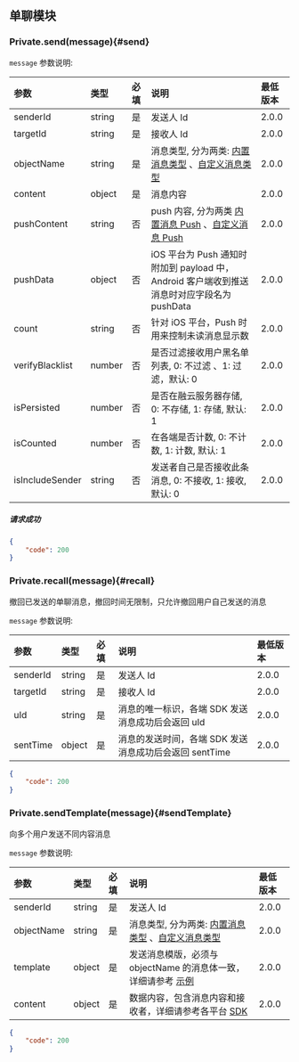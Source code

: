 ## 单聊模块

### Private.send(message){#send}

`message` 参数说明:

| 参数   	 		|	类型		| 必填	| 说明 							|最低版本	|
| :----------------	|:--------	|:-----	|:------------------------------|:----- |
| senderId	  		| string 	| 	是 	| 发送人 Id| 2.0.0 |
| targetId	  		| string 	| 	是 	| 接收人 Id| 2.0.0 |
| objectName 		| string 	| 	是 	| 消息类型, 分为两类: [内置消息类型](../GLOSSARY.md#inner-message) 、[自定义消息类型](../GLOSSARY.md#custom-message) | 2.0.0 |
| content 			| object 	| 	是 	| 消息内容| 2.0.0 |
| pushContent		| string 	| 	否 	| push 内容, 分为两类 [内置消息 Push](../GLOSSARY.md#inner-message-push) 、[自定义消息 Push](../GLOSSARY.md#custom-message-push) | 2.0.0 |
| pushData 			| object 	| 	否 	| iOS 平台为 Push 通知时附加到 payload 中，Android 客户端收到推送消息时对应字段名为 pushData| 2.0.0 |
| count 			| string 	| 	否 	| 针对 iOS 平台，Push 时用来控制未读消息显示数 | 2.0.0 |
| verifyBlacklist 	| number 	| 	否 	| 是否过滤接收用户黑名单列表, 0: 不过滤 、1: 过滤，默认: 0 | 2.0.0 |
| isPersisted 		| number 	| 	否 	| 是否在融云服务器存储, 0: 不存储, 1: 存储, 默认: 1| 2.0.0 |
| isCounted 		| number 	| 	否 	| 在各端是否计数, 0: 不计数, 1: 计数, 默认: 1| 2.0.0 |
| isIncludeSender 	| string 	| 	否 	| 发送者自己是否接收此条消息, 0: 不接收, 1: 接收, 默认: 0| 2.0.0 |

##### 请求成功

```json
{
    "code": 200
}
```

### Private.recall(message){#recall}

撤回已发送的单聊消息，撤回时间无限制，只允许撤回用户自己发送的消息

`message` 参数说明:

| 参数   	 		|	类型		| 必填	| 说明 							|最低版本	|
| :----------------	|:--------	|:-----	|:------------------------------|:----- |
| senderId	  		| string 	| 	是 	| 发送人 Id| 2.0.0 |
| targetId	  		| string 	| 	是 	| 接收人 Id| 2.0.0 |
| uId 				| string 	| 	是 	| 消息的唯一标识，各端 SDK 发送消息成功后会返回 uId  | 2.0.0 |
| sentTime 			| object 	| 	是 	| 消息的发送时间，各端 SDK 发送消息成功后会返回 sentTime| 2.0.0 |

```json
{
    "code": 200
}
```

### Private.sendTemplate(message){#sendTemplate}

向多个用户发送不同内容消息

`message` 参数说明:

| 参数   	 		|	类型		| 必填	| 说明 							|最低版本	|
| :----------------	|:--------	|:-----	|:------------------------------|:----- |
| senderId	  		| string 	| 	是 	| 发送人 Id| 2.0.0 |
| objectName  		| string 	| 	是 	| 消息类型, 分为两类: [内置消息类型](../GLOSSARY.md#inner-message) 、[自定义消息类型](../GLOSSARY.md#custom-message) | 2.0.0 |
| template 			| object 	| 	是 	| 发送消息模版，必须与 objectName 的消息体一致，详细请参考 [示例](../quick-start.md#server-sdk)  | 2.0.0 |
| content 			| object 	| 	是 	| 数据内容，包含消息内容和接收者，详细请参考各平台 [SDK](../quick-start.md)| 2.0.0 |

```json
{
    "code": 200
}
```